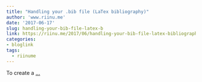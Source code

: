 ```yaml
---
title: "Handling your .bib file (LaTex bibliography)"
author: 'www.riinu.me'
date: '2017-06-17'
slug: handling-your-bib-file-latex-b
link: https://riinu.me/2017/06/handling-your-bib-file-latex-bibliography/
categories:
- bloglink
tags:
  - riinume
---
```


To create a [... <i class="fas fa-external-link-alt"></i>](https://riinu.me/2017/06/handling-your-bib-file-latex-bibliography/)

